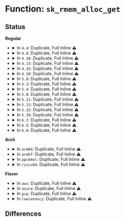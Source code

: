 # Function: <code>sk_rmem_alloc_get</code>

## Status
<b>Regular</b>
<ul>
<li>
<details>
<summary>In <code>4.4</code>: Duplicate, Full Inline ⚠️</summary>

**Collision:** Static Duplication

**Inline:** Full

**Transformation:** False

**Instances:**

```
In net/core/sock_diag.c (ffffffff81732fe6)
Location: include/net/sock.h:1869
Inline: True
Inline callers:
  - net/core/sock_diag.c:sock_diag_put_meminfo
```
```
In net/netlink/af_netlink.c (ffffffff8174abba)
Location: include/net/sock.h:1869
Inline: True
Inline callers:
  - net/netlink/af_netlink.c:netlink_seq_show
```
```
In net/ipv4/raw.c (ffffffff817849d5)
Location: include/net/sock.h:1869
Inline: True
Inline callers:
  - net/ipv4/raw.c:raw_seq_show
```
```
In net/ipv4/udp.c (ffffffff8178736b)
Location: include/net/sock.h:1869
Inline: True
Inline callers:
  - net/ipv4/udp.c:udp4_seq_show
```
```
In net/ipv4/ping.c (ffffffff817a226b)
Location: include/net/sock.h:1869
Inline: True
Inline callers:
  - net/ipv4/ping.c:ping_v4_seq_show
```
```
In net/ipv6/datagram.c (ffffffff817f5b2c)
Location: include/net/sock.h:1869
Inline: True
Inline callers:
  - net/ipv6/datagram.c:ip6_dgram_sock_seq_show
```
</details>
</li>
<li>
<details>
<summary>In <code>4.8</code>: Duplicate, Full Inline ⚠️</summary>

**Collision:** Static Duplication

**Inline:** Full

**Transformation:** False

**Instances:**

```
In net/core/sock_diag.c (ffffffff8179ea06)
Location: include/net/sock.h:1839
Inline: True
Inline callers:
  - net/core/sock_diag.c:sock_diag_put_meminfo
```
```
In net/netlink/af_netlink.c (ffffffff817b77ea)
Location: include/net/sock.h:1839
Inline: True
Inline callers:
  - net/netlink/af_netlink.c:netlink_seq_show
```
```
In net/ipv4/raw.c (ffffffff817f1fb3)
Location: include/net/sock.h:1839
Inline: True
Inline callers:
  - net/ipv4/raw.c:raw_seq_show
```
```
In net/ipv4/udp.c (ffffffff817f4509)
Location: include/net/sock.h:1839
Inline: True
Inline callers:
  - net/ipv4/udp.c:udp4_seq_show
```
```
In net/ipv4/ping.c (ffffffff8180ff79)
Location: include/net/sock.h:1839
Inline: True
Inline callers:
  - net/ipv4/ping.c:ping_v4_seq_show
```
```
In net/ipv6/datagram.c (ffffffff81864c0a)
Location: include/net/sock.h:1839
Inline: True
Inline callers:
  - net/ipv6/datagram.c:ip6_dgram_sock_seq_show
```
</details>
</li>
<li>
<details>
<summary>In <code>4.10</code>: Duplicate, Full Inline ⚠️</summary>

**Collision:** Static Duplication

**Inline:** Full

**Transformation:** False

**Instances:**

```
In net/core/sock_diag.c (ffffffff817cd3d6)
Location: include/net/sock.h:1901
Inline: True
Inline callers:
  - net/core/sock_diag.c:sock_diag_put_meminfo
```
```
In net/netlink/af_netlink.c (ffffffff817e728a)
Location: include/net/sock.h:1901
Inline: True
Inline callers:
  - net/netlink/af_netlink.c:netlink_seq_show
```
```
In net/ipv4/raw.c (ffffffff81822da0)
Location: include/net/sock.h:1901
Inline: True
Inline callers:
  - net/ipv4/raw.c:raw_seq_show
```
```
In net/ipv4/udp.c (ffffffff818255d6)
Location: include/net/sock.h:1901
Inline: True
Inline callers:
  - net/ipv4/udp.c:udp4_seq_show
```
```
In net/ipv4/ping.c (ffffffff818414c6)
Location: include/net/sock.h:1901
Inline: True
Inline callers:
  - net/ipv4/ping.c:ping_v4_seq_show
```
```
In net/ipv6/datagram.c (ffffffff818972ea)
Location: include/net/sock.h:1901
Inline: True
Inline callers:
  - net/ipv6/datagram.c:ip6_dgram_sock_seq_show
```
</details>
</li>
<li>
<details>
<summary>In <code>4.13</code>: Duplicate, Full Inline ⚠️</summary>

**Collision:** Static Duplication

**Inline:** Full

**Transformation:** False

**Instances:**

```
In net/core/sock.c (ffffffff817b643b)
Location: include/net/sock.h:1926
Inline: True
Inline callers:
  - net/core/sock.c:sk_get_meminfo
```
```
In net/netlink/af_netlink.c (ffffffff81806f95)
Location: include/net/sock.h:1926
Inline: True
Inline callers:
  - net/netlink/af_netlink.c:netlink_seq_show
```
```
In net/ipv4/raw.c (ffffffff81843980)
Location: include/net/sock.h:1926
Inline: True
Inline callers:
  - net/ipv4/raw.c:raw_seq_show
```
```
In net/ipv4/udp.c (ffffffff81846506)
Location: include/net/sock.h:1926
Inline: True
Inline callers:
  - net/ipv4/udp.c:udp4_seq_show
```
```
In net/ipv4/ping.c (ffffffff81862d36)
Location: include/net/sock.h:1926
Inline: True
Inline callers:
  - net/ipv4/ping.c:ping_v4_seq_show
```
```
In net/ipv6/datagram.c (ffffffff818bd740)
Location: include/net/sock.h:1926
Inline: True
Inline callers:
  - net/ipv6/datagram.c:ip6_dgram_sock_seq_show
```
</details>
</li>
<li>
<details>
<summary>In <code>4.15</code>: Duplicate, Full Inline ⚠️</summary>

**Collision:** Static Duplication

**Inline:** Full

**Transformation:** False

**Instances:**

```
In net/core/sock.c (ffffffff8182e9fb)
Location: include/net/sock.h:1940
Inline: True
Inline callers:
  - net/core/sock.c:sk_get_meminfo
```
```
In net/netlink/af_netlink.c (ffffffff81885d45)
Location: include/net/sock.h:1940
Inline: True
Inline callers:
  - net/netlink/af_netlink.c:netlink_seq_show
```
```
In net/ipv4/raw.c (ffffffff818c33c0)
Location: include/net/sock.h:1940
Inline: True
Inline callers:
  - net/ipv4/raw.c:raw_seq_show
```
```
In net/ipv4/udp.c (ffffffff818c5f36)
Location: include/net/sock.h:1940
Inline: True
Inline callers:
  - net/ipv4/udp.c:udp4_seq_show
```
```
In net/ipv4/ping.c (ffffffff818e2e66)
Location: include/net/sock.h:1940
Inline: True
Inline callers:
  - net/ipv4/ping.c:ping_v4_seq_show
```
```
In net/ipv6/datagram.c (ffffffff81940860)
Location: include/net/sock.h:1940
Inline: True
Inline callers:
  - net/ipv6/datagram.c:ip6_dgram_sock_seq_show
```
</details>
</li>
<li>
<details>
<summary>In <code>4.18</code>: Duplicate, Full Inline ⚠️</summary>

**Collision:** Static Duplication

**Inline:** Full

**Transformation:** False

**Instances:**

```
In net/core/sock.c (ffffffff81878e7b)
Location: include/net/sock.h:1942
Inline: True
Inline callers:
  - net/core/sock.c:sk_get_meminfo
```
```
In net/netlink/af_netlink.c (ffffffff818d96fe)
Location: include/net/sock.h:1942
Inline: True
Inline callers:
  - net/netlink/af_netlink.c:netlink_seq_show
```
```
In net/ipv4/raw.c (ffffffff81919030)
Location: include/net/sock.h:1942
Inline: True
Inline callers:
  - net/ipv4/raw.c:raw_seq_show
```
```
In net/ipv4/udp.c (ffffffff8191b245)
Location: include/net/sock.h:1942
Inline: True
Inline callers:
  - net/ipv4/udp.c:udp4_seq_show
```
```
In net/ipv4/ping.c (ffffffff819397d6)
Location: include/net/sock.h:1942
Inline: True
Inline callers:
  - net/ipv4/ping.c:ping_v4_seq_show
```
```
In net/ipv6/udp.c (ffffffff81982bb3)
Location: include/net/sock.h:1942
Inline: True
Inline callers:
  - net/ipv6/udp.c:udp6_seq_show
```
```
In net/ipv6/raw.c (ffffffff8198713f)
Location: include/net/sock.h:1942
Inline: True
Inline callers:
  - net/ipv6/raw.c:raw6_seq_show
```
```
In net/ipv6/ping.c (ffffffff819957c1)
Location: include/net/sock.h:1942
Inline: True
Inline callers:
  - net/ipv6/ping.c:ping_v6_seq_show
```
</details>
</li>
<li>
<details>
<summary>In <code>5.0</code>: Duplicate, Full Inline ⚠️</summary>

**Collision:** Static Duplication

**Inline:** Full

**Transformation:** False

**Instances:**

```
In net/core/sock.c (ffffffff8189982b)
Location: include/net/sock.h:2027
Inline: True
Inline callers:
  - net/core/sock.c:sk_get_meminfo
```
```
In net/netlink/af_netlink.c (ffffffff81905eee)
Location: include/net/sock.h:2027
Inline: True
Inline callers:
  - net/netlink/af_netlink.c:netlink_seq_show
```
```
In net/ipv4/raw.c (ffffffff81947800)
Location: include/net/sock.h:2027
Inline: True
Inline callers:
  - net/ipv4/raw.c:raw_seq_show
```
```
In net/ipv4/udp.c (ffffffff819497c5)
Location: include/net/sock.h:2027
Inline: True
Inline callers:
  - net/ipv4/udp.c:udp4_seq_show
```
```
In net/ipv4/ping.c (ffffffff81969466)
Location: include/net/sock.h:2027
Inline: True
Inline callers:
  - net/ipv4/ping.c:ping_v4_seq_show
```
```
In net/ipv6/udp.c (ffffffff819b91b3)
Location: include/net/sock.h:2027
Inline: True
Inline callers:
  - net/ipv6/udp.c:udp6_seq_show
```
```
In net/ipv6/raw.c (ffffffff819bda5f)
Location: include/net/sock.h:2027
Inline: True
Inline callers:
  - net/ipv6/raw.c:raw6_seq_show
```
```
In net/ipv6/ping.c (ffffffff819cc0a1)
Location: include/net/sock.h:2027
Inline: True
Inline callers:
  - net/ipv6/ping.c:ping_v6_seq_show
```
</details>
</li>
<li>
<details>
<summary>In <code>5.3</code>: Duplicate, Full Inline ⚠️</summary>

**Collision:** Static Duplication

**Inline:** Full

**Transformation:** False

**Instances:**

```
In net/core/sock.c (ffffffff818e3e2b)
Location: include/net/sock.h:2039
Inline: True
Inline callers:
  - net/core/sock.c:sk_get_meminfo
```
```
In net/netlink/af_netlink.c (ffffffff8196717c)
Location: include/net/sock.h:2039
Inline: True
Inline callers:
  - net/netlink/af_netlink.c:netlink_seq_show
```
```
In net/ipv4/raw.c (ffffffff819abe94)
Location: include/net/sock.h:2039
Inline: True
Inline callers:
  - net/ipv4/raw.c:raw_seq_show
```
```
In net/ipv4/udp.c (ffffffff819ade37)
Location: include/net/sock.h:2039
Inline: True
Inline callers:
  - net/ipv4/udp.c:udp4_seq_show
```
```
In net/ipv4/ping.c (ffffffff819d00b6)
Location: include/net/sock.h:2039
Inline: True
Inline callers:
  - net/ipv4/ping.c:ping_v4_seq_show
```
```
In net/ipv6/udp.c (ffffffff81a27cc3)
Location: include/net/sock.h:2039
Inline: True
Inline callers:
  - net/ipv6/udp.c:udp6_seq_show
```
```
In net/ipv6/raw.c (ffffffff81a2c54f)
Location: include/net/sock.h:2039
Inline: True
Inline callers:
  - net/ipv6/raw.c:raw6_seq_show
```
```
In net/ipv6/ping.c (ffffffff81a3ab81)
Location: include/net/sock.h:2039
Inline: True
Inline callers:
  - net/ipv6/ping.c:ping_v6_seq_show
```
</details>
</li>
<li>
<details>
<summary>In <code>5.4</code>: Duplicate, Full Inline ⚠️</summary>

**Collision:** Static Duplication

**Inline:** Full

**Transformation:** False

**Instances:**

```
In net/core/sock.c (ffffffff8191600b)
Location: include/net/sock.h:2049
Inline: True
Inline callers:
  - net/core/sock.c:sk_get_meminfo
```
```
In net/netlink/af_netlink.c (ffffffff8199dc0c)
Location: include/net/sock.h:2049
Inline: True
Inline callers:
  - net/netlink/af_netlink.c:netlink_seq_show
```
```
In net/ipv4/raw.c (ffffffff819e2b44)
Location: include/net/sock.h:2049
Inline: True
Inline callers:
  - net/ipv4/raw.c:raw_seq_show
```
```
In net/ipv4/udp.c (ffffffff819e4b47)
Location: include/net/sock.h:2049
Inline: True
Inline callers:
  - net/ipv4/udp.c:udp4_seq_show
```
```
In net/ipv4/ping.c (ffffffff81a06c06)
Location: include/net/sock.h:2049
Inline: True
Inline callers:
  - net/ipv4/ping.c:ping_v4_seq_show
```
```
In net/ipv6/udp.c (ffffffff81a5e723)
Location: include/net/sock.h:2049
Inline: True
Inline callers:
  - net/ipv6/udp.c:udp6_seq_show
```
```
In net/ipv6/raw.c (ffffffff81a6308f)
Location: include/net/sock.h:2049
Inline: True
Inline callers:
  - net/ipv6/raw.c:raw6_seq_show
```
```
In net/ipv6/ping.c (ffffffff81a71801)
Location: include/net/sock.h:2049
Inline: True
Inline callers:
  - net/ipv6/ping.c:ping_v6_seq_show
```
</details>
</li>
<li>
<details>
<summary>In <code>5.8</code>: Duplicate, Full Inline ⚠️</summary>

**Collision:** Static Duplication

**Inline:** Full

**Transformation:** False

**Instances:**

```
In net/core/sock.c (ffffffff819e764a)
Location: include/net/sock.h:2098
Inline: True
Inline callers:
  - net/core/sock.c:sock_getsockopt
```
```
In net/netlink/af_netlink.c (ffffffff81a76b08)
Location: include/net/sock.h:2098
Inline: True
Inline callers:
  - net/netlink/af_netlink.c:netlink_seq_show
```
```
In net/ipv4/raw.c (ffffffff81ad0105)
Location: include/net/sock.h:2098
Inline: True
Inline callers:
  - net/ipv4/raw.c:raw_sock_seq_show
```
```
In net/ipv4/udp.c (ffffffff81ad2798)
Location: include/net/sock.h:2098
Inline: True
Inline callers:
  - net/ipv4/udp.c:udp4_format_sock
```
```
In net/ipv4/ping.c (ffffffff81af6647)
Location: include/net/sock.h:2098
Inline: True
Inline callers:
  - net/ipv4/ping.c:ping_v4_format_sock
```
```
In net/ipv6/udp.c (ffffffff81b575f3)
Location: include/net/sock.h:2098
Inline: True
Inline callers:
  - net/ipv6/udp.c:udp6_seq_show
```
```
In net/ipv6/raw.c (ffffffff81b5bb2f)
Location: include/net/sock.h:2098
Inline: True
Inline callers:
  - net/ipv6/raw.c:raw6_seq_show
```
```
In net/ipv6/ping.c (ffffffff81b6b101)
Location: include/net/sock.h:2098
Inline: True
Inline callers:
  - net/ipv6/ping.c:ping_v6_seq_show
```
</details>
</li>
<li>
<details>
<summary>In <code>5.11</code>: Duplicate, Full Inline ⚠️</summary>

**Collision:** Static Duplication

**Inline:** Full

**Transformation:** False

**Instances:**

```
In net/core/sock.c (ffffffff819e7818)
Location: include/net/sock.h:2117
Inline: True
Inline callers:
  - net/core/sock.c:sock_getsockopt
```
```
In net/netlink/af_netlink.c (ffffffff81a7f888)
Location: include/net/sock.h:2117
Inline: True
Inline callers:
  - net/netlink/af_netlink.c:netlink_seq_show
```
```
In net/ipv4/raw.c (ffffffff81adc085)
Location: include/net/sock.h:2117
Inline: True
Inline callers:
  - net/ipv4/raw.c:raw_sock_seq_show
```
```
In net/ipv4/udp.c (ffffffff81ade6d8)
Location: include/net/sock.h:2117
Inline: True
Inline callers:
  - net/ipv4/udp.c:udp4_format_sock
```
```
In net/ipv4/ping.c (ffffffff81b034c7)
Location: include/net/sock.h:2117
Inline: True
Inline callers:
  - net/ipv4/ping.c:ping_v4_format_sock
```
```
In net/ipv6/udp.c (ffffffff81b65b33)
Location: include/net/sock.h:2117
Inline: True
Inline callers:
  - net/ipv6/udp.c:udp6_seq_show
```
```
In net/ipv6/raw.c (ffffffff81b6a36f)
Location: include/net/sock.h:2117
Inline: True
Inline callers:
  - net/ipv6/raw.c:raw6_seq_show
```
```
In net/ipv6/ping.c (ffffffff81b79b81)
Location: include/net/sock.h:2117
Inline: True
Inline callers:
  - net/ipv6/ping.c:ping_v6_seq_show
```
</details>
</li>
<li>
<details>
<summary>In <code>5.13</code>: Duplicate, Full Inline ⚠️</summary>

**Collision:** Static Duplication

**Inline:** Full

**Transformation:** False

**Instances:**

```
In net/core/sock.c (ffffffff819cd1e9)
Location: include/net/sock.h:2134
Inline: True
Inline callers:
  - net/core/sock.c:sock_getsockopt
```
```
In net/netlink/af_netlink.c (ffffffff81a68851)
Location: include/net/sock.h:2134
Inline: True
Inline callers:
  - net/netlink/af_netlink.c:netlink_seq_show
```
```
In net/ipv4/raw.c (ffffffff81ac6f44)
Location: include/net/sock.h:2134
Inline: True
Inline callers:
  - net/ipv4/raw.c:raw_seq_show
```
```
In net/ipv4/udp.c (ffffffff81ac9617)
Location: include/net/sock.h:2134
Inline: True
Inline callers:
  - net/ipv4/udp.c:udp4_seq_show
```
```
In net/ipv4/ping.c (ffffffff81aeed46)
Location: include/net/sock.h:2134
Inline: True
Inline callers:
  - net/ipv4/ping.c:ping_v4_seq_show
```
```
In net/ipv6/udp.c (ffffffff81b53cc3)
Location: include/net/sock.h:2134
Inline: True
Inline callers:
  - net/ipv6/udp.c:udp6_seq_show
```
```
In net/ipv6/raw.c (ffffffff81b5869f)
Location: include/net/sock.h:2134
Inline: True
Inline callers:
  - net/ipv6/raw.c:raw6_seq_show
```
```
In net/ipv6/ping.c (ffffffff81b686a1)
Location: include/net/sock.h:2134
Inline: True
Inline callers:
  - net/ipv6/ping.c:ping_v6_seq_show
```
</details>
</li>
<li>
<details>
<summary>In <code>5.15</code>: Duplicate, Full Inline ⚠️</summary>

**Collision:** Static Duplication

**Inline:** Full

**Transformation:** False

**Instances:**

```
In net/core/sock.c (ffffffff81a7cafd)
Location: include/net/sock.h:2174
Inline: True
Inline callers:
  - net/core/sock.c:sock_getsockopt
```
```
In net/netlink/af_netlink.c (ffffffff81b21eae)
Location: include/net/sock.h:2174
Inline: True
Inline callers:
  - net/netlink/af_netlink.c:netlink_seq_show
```
```
In net/ipv4/raw.c (ffffffff81b85764)
Location: include/net/sock.h:2174
Inline: True
Inline callers:
  - net/ipv4/raw.c:raw_seq_show
```
```
In net/ipv4/udp.c (ffffffff81b87e87)
Location: include/net/sock.h:2174
Inline: True
Inline callers:
  - net/ipv4/udp.c:udp4_seq_show
```
```
In net/ipv4/ping.c (ffffffff81baf116)
Location: include/net/sock.h:2174
Inline: True
Inline callers:
  - net/ipv4/ping.c:ping_v4_seq_show
```
```
In net/ipv6/udp.c (ffffffff81c1b1e3)
Location: include/net/sock.h:2174
Inline: True
Inline callers:
  - net/ipv6/udp.c:udp6_seq_show
```
```
In net/ipv6/raw.c (ffffffff81c1fa2f)
Location: include/net/sock.h:2174
Inline: True
Inline callers:
  - net/ipv6/raw.c:raw6_seq_show
```
```
In net/ipv6/ping.c (ffffffff81c30361)
Location: include/net/sock.h:2174
Inline: True
Inline callers:
  - net/ipv6/ping.c:ping_v6_seq_show
```
</details>
</li>
<li>
<details>
<summary>In <code>5.19</code>: Duplicate, Full Inline ⚠️</summary>

**Collision:** Static Duplication

**Inline:** Full

**Transformation:** False

**Instances:**

```
In net/core/sock.c (ffffffff81bf25fb)
Location: include/net/sock.h:2292
Inline: True
Inline callers:
  - net/core/sock.c:sk_get_meminfo
```
```
In net/netlink/af_netlink.c (ffffffff81caa86c)
Location: include/net/sock.h:2292
Inline: True
Inline callers:
  - net/netlink/af_netlink.c:netlink_seq_show
```
```
In net/ipv4/raw.c (ffffffff81d16330)
Location: include/net/sock.h:2292
Inline: True
Inline callers:
  - net/ipv4/raw.c:raw_seq_show
```
```
In net/ipv4/udp.c (ffffffff81d19047)
Location: include/net/sock.h:2292
Inline: True
Inline callers:
  - net/ipv4/udp.c:udp4_seq_show
```
```
In net/ipv4/ping.c (ffffffff81d42444)
Location: include/net/sock.h:2292
Inline: True
Inline callers:
  - net/ipv4/ping.c:ping_v4_seq_show
```
```
In net/ipv6/udp.c (ffffffff81db78e3)
Location: include/net/sock.h:2292
Inline: True
Inline callers:
  - net/ipv6/udp.c:udp6_seq_show
```
```
In net/ipv6/raw.c (ffffffff81dbc6af)
Location: include/net/sock.h:2292
Inline: True
Inline callers:
  - net/ipv6/raw.c:raw6_seq_show
```
```
In net/ipv6/ping.c (ffffffff81dcd9c1)
Location: include/net/sock.h:2292
Inline: True
Inline callers:
  - net/ipv6/ping.c:ping_v6_seq_show
```
</details>
</li>
<li>
<details>
<summary>In <code>6.2</code>: Duplicate, Full Inline ⚠️</summary>

**Collision:** Static Duplication

**Inline:** Full

**Transformation:** False

**Instances:**

```
In net/core/sock.c (ffffffff81d9fe2b)
Location: include/net/sock.h:2327
Inline: True
Inline callers:
  - net/core/sock.c:sk_get_meminfo
```
```
In net/netlink/af_netlink.c (ffffffff81e6793c)
Location: include/net/sock.h:2327
Inline: True
Inline callers:
  - net/netlink/af_netlink.c:netlink_seq_show
```
```
In net/ipv4/raw.c (ffffffff81edc500)
Location: include/net/sock.h:2327
Inline: True
Inline callers:
  - net/ipv4/raw.c:raw_seq_show
```
```
In net/ipv4/udp.c (ffffffff81edf797)
Location: include/net/sock.h:2327
Inline: True
Inline callers:
  - net/ipv4/udp.c:udp4_seq_show
```
```
In net/ipv4/ping.c (ffffffff81f0b2b4)
Location: include/net/sock.h:2327
Inline: True
Inline callers:
  - net/ipv4/ping.c:ping_v4_seq_show
```
```
In net/ipv6/udp.c (ffffffff81f87713)
Location: include/net/sock.h:2327
Inline: True
Inline callers:
  - net/ipv6/udp.c:udp6_seq_show
```
```
In net/ipv6/raw.c (ffffffff81f8c66f)
Location: include/net/sock.h:2327
Inline: True
Inline callers:
  - net/ipv6/raw.c:raw6_seq_show
```
```
In net/ipv6/ping.c (ffffffff81f9eb71)
Location: include/net/sock.h:2327
Inline: True
Inline callers:
  - net/ipv6/ping.c:ping_v6_seq_show
```
</details>
</li>
<li>
<details>
<summary>In <code>6.5</code>: Duplicate, Full Inline ⚠️</summary>

**Collision:** Static Duplication

**Inline:** Full

**Transformation:** False

**Instances:**

```
In net/core/sock.c (ffffffff81e0e5eb)
Location: include/net/sock.h:2315
Inline: True
Inline callers:
  - net/core/sock.c:sk_get_meminfo
```
```
In net/netlink/af_netlink.c (ffffffff81ec371c)
Location: include/net/sock.h:2315
Inline: True
Inline callers:
  - net/netlink/af_netlink.c:netlink_seq_show
```
```
In net/ipv4/raw.c (ffffffff81f3b64d)
Location: include/net/sock.h:2315
Inline: True
Inline callers:
  - net/ipv4/raw.c:raw_seq_show
```
```
In net/ipv4/udp.c (ffffffff81f3ed84)
Location: include/net/sock.h:2315
Inline: True
Inline callers:
  - net/ipv4/udp.c:udp4_seq_show
```
```
In net/ipv4/ping.c (ffffffff81f6ae91)
Location: include/net/sock.h:2315
Inline: True
Inline callers:
  - net/ipv4/ping.c:ping_v4_seq_show
```
```
In net/ipv6/udp.c (ffffffff81fe7ba3)
Location: include/net/sock.h:2315
Inline: True
Inline callers:
  - net/ipv6/udp.c:udp6_seq_show
```
```
In net/ipv6/raw.c (ffffffff81feceef)
Location: include/net/sock.h:2315
Inline: True
Inline callers:
  - net/ipv6/raw.c:raw6_seq_show
```
```
In net/ipv6/ping.c (ffffffff81fff631)
Location: include/net/sock.h:2315
Inline: True
Inline callers:
  - net/ipv6/ping.c:ping_v6_seq_show
```
</details>
</li>
<li>
<details>
<summary>In <code>6.8</code>: Duplicate, Full Inline ⚠️</summary>

**Collision:** Static Duplication

**Inline:** Full

**Transformation:** False

**Instances:**

```
In net/core/sock.c (ffffffff81ecb07b)
Location: include/net/sock.h:2305
Inline: True
Inline callers:
  - net/core/sock.c:sk_get_meminfo
```
```
In net/netlink/af_netlink.c (ffffffff81f86b3c)
Location: include/net/sock.h:2305
Inline: True
Inline callers:
  - net/netlink/af_netlink.c:netlink_seq_show
```
```
In net/ipv4/raw.c (ffffffff8200176d)
Location: include/net/sock.h:2305
Inline: True
Inline callers:
  - net/ipv4/raw.c:raw_seq_show
```
```
In net/ipv4/udp.c (ffffffff820050e4)
Location: include/net/sock.h:2305
Inline: True
Inline callers:
  - net/ipv4/udp.c:udp4_seq_show
```
```
In net/ipv4/ping.c (ffffffff82031541)
Location: include/net/sock.h:2305
Inline: True
Inline callers:
  - net/ipv4/ping.c:ping_v4_seq_show
```
```
In net/ipv6/udp.c (ffffffff820b5b93)
Location: include/net/sock.h:2305
Inline: True
Inline callers:
  - net/ipv6/udp.c:udp6_seq_show
```
```
In net/ipv6/raw.c (ffffffff820baaef)
Location: include/net/sock.h:2305
Inline: True
Inline callers:
  - net/ipv6/raw.c:raw6_seq_show
```
```
In net/ipv6/ping.c (ffffffff820ce341)
Location: include/net/sock.h:2305
Inline: True
Inline callers:
  - net/ipv6/ping.c:ping_v6_seq_show
```
</details>
</li>
</ul>
<b>Arch</b>
<ul>
<li>
<details>
<summary>In <code>arm64</code>: Duplicate, Full Inline ⚠️</summary>

**Collision:** Static Duplication

**Inline:** Full

**Transformation:** False

**Instances:**

```
In net/core/sock.c (ffff800010baefb0)
Location: include/net/sock.h:2049
Inline: True
Inline callers:
  - net/core/sock.c:sk_get_meminfo
```
```
In net/netlink/af_netlink.c (ffff800010c4b0d8)
Location: include/net/sock.h:2049
Inline: True
Inline callers:
  - net/netlink/af_netlink.c:netlink_seq_show
```
```
In net/ipv4/raw.c (ffff800010c96a2c)
Location: include/net/sock.h:2049
Inline: True
Inline callers:
  - net/ipv4/raw.c:raw_seq_show
```
```
In net/ipv4/udp.c (ffff800010c991dc)
Location: include/net/sock.h:2049
Inline: True
Inline callers:
  - net/ipv4/udp.c:udp4_seq_show
```
```
In net/ipv4/ping.c (ffff800010cbfb8c)
Location: include/net/sock.h:2049
Inline: True
Inline callers:
  - net/ipv4/ping.c:ping_v4_seq_show
```
```
In net/ipv6/udp.c (ffff800010d237d0)
Location: include/net/sock.h:2049
Inline: True
Inline callers:
  - net/ipv6/udp.c:udp6_seq_show
```
```
In net/ipv6/raw.c (ffff800010d28394)
Location: include/net/sock.h:2049
Inline: True
Inline callers:
  - net/ipv6/raw.c:raw6_seq_show
```
```
In net/ipv6/ping.c (ffff800010d3a228)
Location: include/net/sock.h:2049
Inline: True
Inline callers:
  - net/ipv6/ping.c:ping_v6_seq_show
```
</details>
</li>
<li>
<details>
<summary>In <code>armhf</code>: Duplicate, Full Inline ⚠️</summary>

**Collision:** Static Duplication

**Inline:** Full

**Transformation:** False

**Instances:**

```
In net/core/sock.c (c0cccadc)
Location: include/net/sock.h:2049
Inline: True
Inline callers:
  - net/core/sock.c:sk_get_meminfo
```
```
In net/netlink/af_netlink.c (c0d5bc24)
Location: include/net/sock.h:2049
Inline: True
Inline callers:
  - net/netlink/af_netlink.c:netlink_seq_show
```
```
In net/ipv4/raw.c (c0da50fc)
Location: include/net/sock.h:2049
Inline: True
Inline callers:
  - net/ipv4/raw.c:raw_seq_show
```
```
In net/ipv4/udp.c (c0da80d8)
Location: include/net/sock.h:2049
Inline: True
Inline callers:
  - net/ipv4/udp.c:udp4_seq_show
```
```
In net/ipv4/ping.c (c0dcb658)
Location: include/net/sock.h:2049
Inline: True
Inline callers:
  - net/ipv4/ping.c:ping_v4_seq_show
```
```
In net/ipv6/udp.c (c0e280cc)
Location: include/net/sock.h:2049
Inline: True
Inline callers:
  - net/ipv6/udp.c:udp6_seq_show
```
```
In net/ipv6/raw.c (c0e2ce18)
Location: include/net/sock.h:2049
Inline: True
Inline callers:
  - net/ipv6/raw.c:raw6_seq_show
```
```
In net/ipv6/ping.c (c0e3c758)
Location: include/net/sock.h:2049
Inline: True
Inline callers:
  - net/ipv6/ping.c:ping_v6_seq_show
```
</details>
</li>
<li>
<details>
<summary>In <code>ppc64el</code>: Duplicate, Full Inline ⚠️</summary>

**Collision:** Static Duplication

**Inline:** Full

**Transformation:** False

**Instances:**

```
In net/core/sock.c (c000000000c84cf0)
Location: include/net/sock.h:2049
Inline: True
Inline callers:
  - net/core/sock.c:sk_get_meminfo
```
```
In net/netlink/af_netlink.c (c000000000d49334)
Location: include/net/sock.h:2049
Inline: True
Inline callers:
  - net/netlink/af_netlink.c:netlink_seq_show
```
```
In net/ipv4/raw.c (c000000000da8670)
Location: include/net/sock.h:2049
Inline: True
Inline callers:
  - net/ipv4/raw.c:raw_seq_show
```
```
In net/ipv4/udp.c (c000000000dabdbc)
Location: include/net/sock.h:2049
Inline: True
Inline callers:
  - net/ipv4/udp.c:udp4_seq_show
```
```
In net/ipv4/ping.c (c000000000ddac3c)
Location: include/net/sock.h:2049
Inline: True
Inline callers:
  - net/ipv4/ping.c:ping_v4_seq_show
```
```
In net/ipv6/udp.c (c000000000e53814)
Location: include/net/sock.h:2049
Inline: True
Inline callers:
  - net/ipv6/udp.c:udp6_seq_show
```
```
In net/ipv6/raw.c (c000000000e596c4)
Location: include/net/sock.h:2049
Inline: True
Inline callers:
  - net/ipv6/raw.c:raw6_seq_show
```
```
In net/ipv6/ping.c (c000000000e6d424)
Location: include/net/sock.h:2049
Inline: True
Inline callers:
  - net/ipv6/ping.c:ping_v6_seq_show
```
</details>
</li>
<li>
<details>
<summary>In <code>riscv64</code>: Duplicate, Full Inline ⚠️</summary>

**Collision:** Static Duplication

**Inline:** Full

**Transformation:** False

**Instances:**

```
In net/core/sock.c (ffffffe000740ade)
Location: include/net/sock.h:2049
Inline: True
Inline callers:
  - net/core/sock.c:sk_get_meminfo
```
```
In net/netlink/af_netlink.c (ffffffe0007b83a0)
Location: include/net/sock.h:2049
Inline: True
Inline callers:
  - net/netlink/af_netlink.c:netlink_seq_show
```
```
In net/ipv4/raw.c (ffffffe0007f5c8e)
Location: include/net/sock.h:2049
Inline: True
Inline callers:
  - net/ipv4/raw.c:raw_seq_show
```
```
In net/ipv4/udp.c (ffffffe0007f7728)
Location: include/net/sock.h:2049
Inline: True
Inline callers:
  - net/ipv4/udp.c:udp4_seq_show
```
```
In net/ipv4/ping.c (ffffffe0008158fe)
Location: include/net/sock.h:2049
Inline: True
Inline callers:
  - net/ipv4/ping.c:ping_v4_seq_show
```
```
In net/ipv6/udp.c (ffffffe000864f66)
Location: include/net/sock.h:2049
Inline: True
Inline callers:
  - net/ipv6/udp.c:udp6_seq_show
```
```
In net/ipv6/raw.c (ffffffe000869c30)
Location: include/net/sock.h:2049
Inline: True
Inline callers:
  - net/ipv6/raw.c:raw6_seq_show
```
```
In net/ipv6/ping.c (ffffffe000876ed0)
Location: include/net/sock.h:2049
Inline: True
Inline callers:
  - net/ipv6/ping.c:ping_v6_seq_show
```
</details>
</li>
</ul>
<b>Flavor</b>
<ul>
<li>
<details>
<summary>In <code>aws</code>: Duplicate, Full Inline ⚠️</summary>

**Collision:** Static Duplication

**Inline:** Full

**Transformation:** False

**Instances:**

```
In net/core/sock.c (ffffffff818b600b)
Location: include/net/sock.h:2049
Inline: True
Inline callers:
  - net/core/sock.c:sk_get_meminfo
```
```
In net/netlink/af_netlink.c (ffffffff8193da7c)
Location: include/net/sock.h:2049
Inline: True
Inline callers:
  - net/netlink/af_netlink.c:netlink_seq_show
```
```
In net/ipv4/raw.c (ffffffff819829b4)
Location: include/net/sock.h:2049
Inline: True
Inline callers:
  - net/ipv4/raw.c:raw_seq_show
```
```
In net/ipv4/udp.c (ffffffff819849b7)
Location: include/net/sock.h:2049
Inline: True
Inline callers:
  - net/ipv4/udp.c:udp4_seq_show
```
```
In net/ipv4/ping.c (ffffffff819a69a6)
Location: include/net/sock.h:2049
Inline: True
Inline callers:
  - net/ipv4/ping.c:ping_v4_seq_show
```
```
In net/ipv6/udp.c (ffffffff819fddb3)
Location: include/net/sock.h:2049
Inline: True
Inline callers:
  - net/ipv6/udp.c:udp6_seq_show
```
```
In net/ipv6/raw.c (ffffffff81a0271f)
Location: include/net/sock.h:2049
Inline: True
Inline callers:
  - net/ipv6/raw.c:raw6_seq_show
```
```
In net/ipv6/ping.c (ffffffff81a10e91)
Location: include/net/sock.h:2049
Inline: True
Inline callers:
  - net/ipv6/ping.c:ping_v6_seq_show
```
</details>
</li>
<li>
<details>
<summary>In <code>azure</code>: Duplicate, Full Inline ⚠️</summary>

**Collision:** Static Duplication

**Inline:** Full

**Transformation:** False

**Instances:**

```
In net/core/sock.c (ffffffff8186ff5b)
Location: include/net/sock.h:2049
Inline: True
Inline callers:
  - net/core/sock.c:sk_get_meminfo
```
```
In net/netlink/af_netlink.c (ffffffff818f757c)
Location: include/net/sock.h:2049
Inline: True
Inline callers:
  - net/netlink/af_netlink.c:netlink_seq_show
```
```
In net/ipv4/raw.c (ffffffff8193c474)
Location: include/net/sock.h:2049
Inline: True
Inline callers:
  - net/ipv4/raw.c:raw_seq_show
```
```
In net/ipv4/udp.c (ffffffff8193e477)
Location: include/net/sock.h:2049
Inline: True
Inline callers:
  - net/ipv4/udp.c:udp4_seq_show
```
```
In net/ipv4/ping.c (ffffffff81960466)
Location: include/net/sock.h:2049
Inline: True
Inline callers:
  - net/ipv4/ping.c:ping_v4_seq_show
```
```
In net/ipv6/udp.c (ffffffff819bab73)
Location: include/net/sock.h:2049
Inline: True
Inline callers:
  - net/ipv6/udp.c:udp6_seq_show
```
```
In net/ipv6/raw.c (ffffffff819bf4df)
Location: include/net/sock.h:2049
Inline: True
Inline callers:
  - net/ipv6/raw.c:raw6_seq_show
```
```
In net/ipv6/ping.c (ffffffff819cdc51)
Location: include/net/sock.h:2049
Inline: True
Inline callers:
  - net/ipv6/ping.c:ping_v6_seq_show
```
</details>
</li>
<li>
<details>
<summary>In <code>gcp</code>: Duplicate, Full Inline ⚠️</summary>

**Collision:** Static Duplication

**Inline:** Full

**Transformation:** False

**Instances:**

```
In net/core/sock.c (ffffffff8190700b)
Location: include/net/sock.h:2049
Inline: True
Inline callers:
  - net/core/sock.c:sk_get_meminfo
```
```
In net/netlink/af_netlink.c (ffffffff8198ec0c)
Location: include/net/sock.h:2049
Inline: True
Inline callers:
  - net/netlink/af_netlink.c:netlink_seq_show
```
```
In net/ipv4/raw.c (ffffffff819ed184)
Location: include/net/sock.h:2049
Inline: True
Inline callers:
  - net/ipv4/raw.c:raw_seq_show
```
```
In net/ipv4/udp.c (ffffffff819ef187)
Location: include/net/sock.h:2049
Inline: True
Inline callers:
  - net/ipv4/udp.c:udp4_seq_show
```
```
In net/ipv4/ping.c (ffffffff81a11246)
Location: include/net/sock.h:2049
Inline: True
Inline callers:
  - net/ipv4/ping.c:ping_v4_seq_show
```
```
In net/ipv6/udp.c (ffffffff81a68833)
Location: include/net/sock.h:2049
Inline: True
Inline callers:
  - net/ipv6/udp.c:udp6_seq_show
```
```
In net/ipv6/raw.c (ffffffff81a6d19f)
Location: include/net/sock.h:2049
Inline: True
Inline callers:
  - net/ipv6/raw.c:raw6_seq_show
```
```
In net/ipv6/ping.c (ffffffff81a7b911)
Location: include/net/sock.h:2049
Inline: True
Inline callers:
  - net/ipv6/ping.c:ping_v6_seq_show
```
</details>
</li>
<li>
<details>
<summary>In <code>lowlatency</code>: Duplicate, Full Inline ⚠️</summary>

**Collision:** Static Duplication

**Inline:** Full

**Transformation:** False

**Instances:**

```
In net/core/sock.c (ffffffff8192803b)
Location: include/net/sock.h:2049
Inline: True
Inline callers:
  - net/core/sock.c:sk_get_meminfo
```
```
In net/netlink/af_netlink.c (ffffffff819b14cc)
Location: include/net/sock.h:2049
Inline: True
Inline callers:
  - net/netlink/af_netlink.c:netlink_seq_show
```
```
In net/ipv4/raw.c (ffffffff819f7064)
Location: include/net/sock.h:2049
Inline: True
Inline callers:
  - net/ipv4/raw.c:raw_seq_show
```
```
In net/ipv4/udp.c (ffffffff819f9977)
Location: include/net/sock.h:2049
Inline: True
Inline callers:
  - net/ipv4/udp.c:udp4_seq_show
```
```
In net/ipv4/ping.c (ffffffff81a1bbb6)
Location: include/net/sock.h:2049
Inline: True
Inline callers:
  - net/ipv4/ping.c:ping_v4_seq_show
```
```
In net/ipv6/udp.c (ffffffff81a74e23)
Location: include/net/sock.h:2049
Inline: True
Inline callers:
  - net/ipv6/udp.c:udp6_seq_show
```
```
In net/ipv6/raw.c (ffffffff81a797bf)
Location: include/net/sock.h:2049
Inline: True
Inline callers:
  - net/ipv6/raw.c:raw6_seq_show
```
```
In net/ipv6/ping.c (ffffffff81a88161)
Location: include/net/sock.h:2049
Inline: True
Inline callers:
  - net/ipv6/ping.c:ping_v6_seq_show
```
</details>
</li>
</ul>

## Differences

